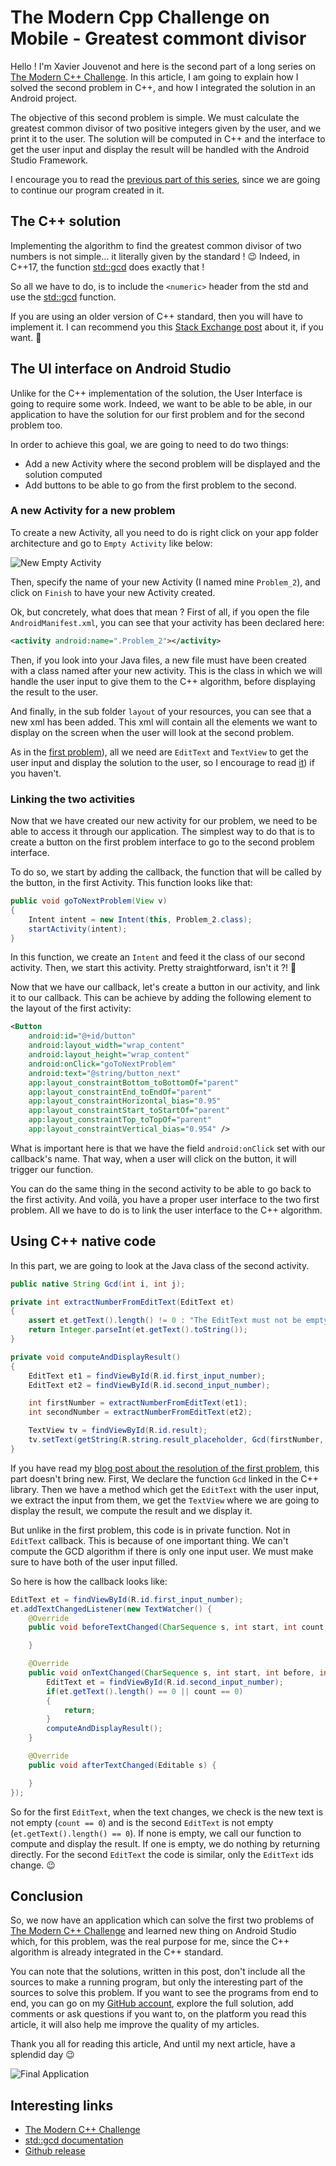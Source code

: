# The Modern Cpp Challenge on Mobile - Greatest commont divisor

Hello ! I'm Xavier Jouvenot and here is the second part of a long series on [The Modern C++ Challenge](https://amzn.to/2QdYmvA).
In this article, I am going to explain how I solved the second problem in C++, and how I integrated the solution in an Android project.

The objective of this second problem is simple.
We must calculate the greatest common divisor of two positive integers given by the user, and we print it to the user.
The solution will be computed in C++ and the interface to get the user input and display the result will be handled with the Android Studio Framework.

I encourage you to read the [previous part of this series](https://10xlearner.com/2020/03/23/the-modern-c-challenge-on-mobile-the-first-problem/), since we are going to continue our program created in it.

## The C++ solution

Implementing the algorithm to find the greatest common divisor of two numbers is not simple... it literally given by the standard ! 😉
Indeed, in C++17, the function [std::gcd](https://en.cppreference.com/w/cpp/numeric/gcd) does exactly that !

So all we have to do, is to include the `<numeric>` header from the std and use the [std::gcd](https://en.cppreference.com/w/cpp/numeric/gcd) function.

If you are using an older version of C++ standard, then you will have to implement it.
I can recommend you this [Stack Exchange post](https://codereview.stackexchange.com/questions/66711/greatest-common-divisor) about it, if you want. 🙂

## The UI interface on Android Studio

Unlike for the C++ implementation of the solution, the User Interface is going to require some work.
Indeed, we want to be able to be able, in our application to have the solution for our first problem and for the second problem too.

In order to achieve this goal, we are going to need to do two things:
- Add a new Activity where the second problem will be displayed and the solution computed
- Add buttons to be able to go from the first problem to the second.

### A new Activity for a new problem

To create a new Activity, all you need to do is right click on your app folder architecture and go to `Empty Activity` like below:

![](https://github.com/Xav83/Xav83.github.io/raw/master/res/TheModernCppChallenge/New%20Activity.png "New Empty Activity")

Then, specify the name of your new Activity (I named mine `Problem_2`), and click on `Finish` to have your new Activity created.

Ok, but concretely, what does that mean ?
First of all, if you open the file `AndroidManifest.xml`, you can see that your activity has been declared here:
```xml
<activity android:name=".Problem_2"></activity>
```

Then, if you look into your Java files, a new file must have been created with a class named after your new activity.
This is the class in which we will handle the user input to give them to the C++ algorithm, before displaying the result to the user.

And finally, in the sub folder `layout` of your resources, you can see that a new xml has been added.
This xml will contain all the elements we want to display on the screen when the user will look at the second problem.

As in the [first problem](]https://10xlearner.com/2020/03/23/the-modern-c-challenge-on-mobile-the-first-problem/)), all we need are `EditText` and `TextView` to get the user input and display the solution to the user, so I encourage to read [it](https://10xlearner.com/2020/03/23/the-modern-c-challenge-on-mobile-the-first-problem/)) if you haven't.

### Linking the two activities

Now that we have created our new activity for our problem, we need to be able to access it through our application.
The simplest way to do that is to create a button on the first problem interface to go to the second problem interface.

To do so, we start by adding the callback, the function that will be called by the button, in the first Activity.
This function looks like that:

```java
public void goToNextProblem(View v)
{
    Intent intent = new Intent(this, Problem_2.class);
    startActivity(intent);
}
```

In this function, we create an `Intent` and feed it the class of our second activity.
Then, we start this activity. Pretty straightforward, isn't it ?! 🙂

Now that we have our callback, let's create a button in our activity, and link it to our callback.
This can be achieve by adding the following element to the layout of the first activity:
```xml
<Button
    android:id="@+id/button"
    android:layout_width="wrap_content"
    android:layout_height="wrap_content"
    android:onClick="goToNextProblem"
    android:text="@string/button_next"
    app:layout_constraintBottom_toBottomOf="parent"
    app:layout_constraintEnd_toEndOf="parent"
    app:layout_constraintHorizontal_bias="0.95"
    app:layout_constraintStart_toStartOf="parent"
    app:layout_constraintTop_toTopOf="parent"
    app:layout_constraintVertical_bias="0.954" />
```

What is important here is that we have the field `android:onClick` set with our callback's name.
That way, when a user will click on the button, it will trigger our function.

You can do the same thing in the second activity to be able to go back to the first activity.
And voilà, you have a proper user interface to the two first problem.
All we have to do is to link the user interface to the C++ algorithm.

## Using C++ native code

In this part, we are going to look at the Java class of the second activity.

```java
public native String Gcd(int i, int j);

private int extractNumberFromEditText(EditText et)
{
    assert et.getText().length() != 0 : "The EditText must not be empty";
    return Integer.parseInt(et.getText().toString());
}

private void computeAndDisplayResult()
{
    EditText et1 = findViewById(R.id.first_input_number);
    EditText et2 = findViewById(R.id.second_input_number);

    int firstNumber = extractNumberFromEditText(et1);
    int secondNumber = extractNumberFromEditText(et2);

    TextView tv = findViewById(R.id.result);
    tv.setText(getString(R.string.result_placeholder, Gcd(firstNumber, secondNumber)));
}
```

If you have read my [blog post about the resolution of the first problem](https://10xlearner.com/2020/03/23/the-modern-c-challenge-on-mobile-the-first-problem/), this part doesn't bring new.
First, We declare the function `Gcd` linked in the C++ library.
Then we have a method which get the `EditText` with the user input, we extract the input from them, we get the `TextView` where we are going to display the result, we compute the result and we display it.

But unlike in the first problem, this code is in private function. Not in `EditText` callback.
This is because of one important thing. We can't compute the GCD algorithm if there is only one input user.
We must make sure to have both of the user input filled.

So here is how the callback looks like:
```java
EditText et = findViewById(R.id.first_input_number);
et.addTextChangedListener(new TextWatcher() {
    @Override
    public void beforeTextChanged(CharSequence s, int start, int count, int after) {

    }

    @Override
    public void onTextChanged(CharSequence s, int start, int before, int count) {
        EditText et = findViewById(R.id.second_input_number);
        if(et.getText().length() == 0 || count == 0)
        {
            return;
        }
        computeAndDisplayResult();
    }

    @Override
    public void afterTextChanged(Editable s) {

    }
});
```

So for the first `EditText`, when the text changes, we check is the new text is not empty (`count == 0`) and is the second `EditText` is not empty (`et.getText().length() == 0`).
If none is empty, we call our function to compute and display the result. If one is empty, we do nothing by returning directly.
For the second `EditText` the code is similar, only the `EditText` ids change. 😉

## Conclusion

So, we now have an application which can solve the first two problems of [The Modern C++ Challenge](https://amzn.to/2QdYmvA) and learned new thing on Android Studio which, for this problem, was the real purpose for me, since the C++ algorithm is already integrated in the C++ standard.

You can note that the solutions, written in this post, don't include all the sources to make a running program, but only the interesting part of the sources to solve this problem.
If you want to see the programs from end to end, you can go on my [GitHub account](https://github.com/Xav83/TheModernCppChallenge_AndroidStudio/tree/v0.0.2_SecondProblem), explore the full solution, add comments or ask questions if you want to, on the platform you read this article, it will also help me improve the quality of my articles.

Thank you all for reading this article,
And until my next article, have a splendid day 😉

![](https://github.com/Xav83/Xav83.github.io/raw/master/res/TheModernCppChallenge/Problem%20002.png "Final Application")

## Interesting links

- [The Modern C++ Challenge](https://amzn.to/2QdYmvA)
- [std::gcd documentation](https://en.cppreference.com/w/cpp/numeric/gcd)
- [Github release](https://github.com/Xav83/TheModernCppChallenge_AndroidStudio/tree/v0.0.2_SecondProblem)

